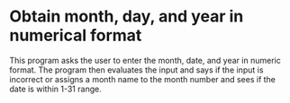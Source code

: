 # Obtain month, day, and year in numerical format

This program asks the user to enter the month, date, and year in numeric format. The program then evaluates the input and says if the input is incorrect or assigns a month name to the month number and sees if the date is within 1-31 range. 
